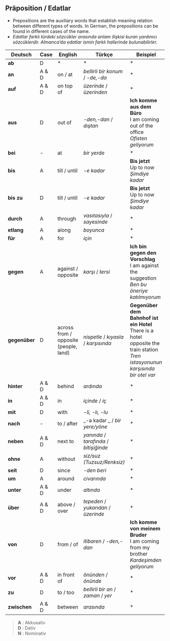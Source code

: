 ## Präposition / Edatlar

 - Prepositions are the auxiliary words that establish meaning relation between different types of words. In German, the prepositions can be found in different cases of the name.
 - _Edatlar farklı türdeki sözcükler arasında anlam ilişkisi kuran yardımcı sözcüklerdir. Almanca’da edatlar ismin farklı hallerinde bulunabilirler._

Deutsch | Case | English | Türkçe | Beispiel
--- | --- | --- | --- | ---
**ab** | D | * | * | *
**an** | A & D | on / at | _bellirli bir konum_ / _-de,-da_ | *
**auf** | A & D | on top of | _üzerinde_ / _üzerinden_ | *
**aus** | D | out of | _-den,-dan_ / _dıştan_ | **Ich komme aus dem Büro**<br>I am coming out of the office<br>_Ofisten geliyorum_
**bei** | - | at | _bir yerde_ | *
**bis** | A | till / until | _-e kadar_ | **Bis jetzt**<br>Up to now<br>_Şimdiye kadar_
**bis zu** | D | till / until | _-e kadar_ | **Bis jetzt**<br>Up to now<br>_Şimdiye kadar_
**durch** | A | through | _vasıtasıyla_ / _sayesinde_ | *
**etlang** | A | along | _boyunca_ | *
**für** | A | for | _için_ | *
**gegen** | A | against / opposite | _karşı_ / _tersi_ | **Ich bin gegen den Vorschlag**<br>I am against the suggestion<br>_Ben bu öneriye katılmıyorum_
**gegenüber** | D | across from / opposite (people, land) | _nispetle_ / _kıyasla_ / _karşısında_ | **Gegenüber dem Bahnhof ist ein Hotel**<br>There is a hotel opposite the train station<br>_Tren istasyonunun karşısında bir otel var_
**hinter** | A & D | behind | _ardında_ | *
**in** | A & D | in | _içinde_ / _iç_ | *
**mit** | D | with | _-li, -lı, -lu_ | *
**nach** | - | to / after | _-a kadar _ / _bir yere/yöne_ | *
**neben** | A & D | next to | _yanında_ / _tarafında_ / _bitişiğinde_ | *
**ohne** | A | without | _siz/suz (Tuzsuz/Renksiz)_ | *
**seit** | D | since | _-den beri_ | *
**um** | A | around | _civarında_ | *
**unter** | A & D | under | _altında_ | *
**über** | A & D | above / over | _tepeden_ / _yukarıdan_ / _üzerinde_ | *
**von** | D | from / of | _itibaren_ / _-den,-dan_ | **Ich komme von meinem Bruder**<br>I am coming from my brother<br>_Kardeşimden geliyorum_
**vor** | A & D | in front of | _önünden_ / _önünde_ | *
**zu** | D | to / too | _bellirli bir an_ / _zaman_ / _yer_ | *
**zwischen** | A & D | between | _arasında_ | *

 > **A** : Akkusativ<br>
 > **D** : Dativ<br>
 > **N** : Nominativ<br>
